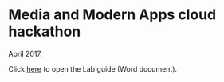 Media and Modern Apps cloud hackathon
=====================================

April 2017.

Click [here](Media%20and%20Modern%20Apps%20-%20Hackathon%20-%20Lab%20Guide.docx) to open the Lab guide (Word document).
